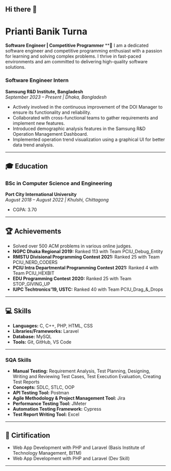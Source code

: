 ## Hi there 👋

# Prianti Banik Turna

**Software Engineer | Competitive Programmer**
**🌟 I am a dedicated software engineer and competitive programming enthusiast with a passion for learning and solving complex problems. I thrive in fast-paced environments and am committed to delivering high-quality software solutions.

### Software Engineer Intern  
**Samsung R&D Institute, Bangladesh**  
*September 2023 – Present | Dhaka, Bangladesh*

- Actively involved in the continuous improvement of the DOI Manager to ensure its functionality and reliability.
- Collaborated with cross-functional teams to gather requirements and implement new features.
- Introduced demographic analysis features in the Samsung R&D Operation Management Dashboard.
- Implemented operation trend visualization using a graphical UI for better data trend analysis.

---

## 🎓 Education

### BSc in Computer Science and Engineering  
**Port City International University**  
*August 2018 – August 2022 | Khulshi, Chittagong*  
- CGPA: 3.70

---
## 🏆 Achievements

- Solved over 500 ACM problems in various online judges.
- **NGPC Dhaka Regional 2019:** Ranked 113 with Team PCIU_Debug_Entity
- **RMSTU Divisional Programming Contest 2021:** Ranked 25 with Team PCIU_NERD_CODERS
- **PCIU Intra Departmental Programming Contest 2021:** Ranked 4 with Team PCIU_HEXBIT
- **EDU Programming Contest 2020:** Ranked 25 with Team STOP_GIVING_UP
- **IUPC Techtronics’19, USTC:** Ranked 40 with Team PCIU_Drag_&_Drops

---

## 💻 Skills

- **Languages:** C, C++, PHP, HTML, CSS
- **Libraries/Frameworks:** Laravel
- **Database:** MySQL
- **Tools:** Git, GitHub, VS Code

---
### SQA Skills
- **Manual Testing:** Requirement Analysis, Test Planning, Designing, Writing and Reviewing Test Cases, Test Execution Evaluation, Creating Test Reports
- **Concepts:** SDLC, STLC, OOP
- **API Testing Tool:** Postman
- **Agile Methodology & Project Management Tool:** Jira
- **Performance Testing Tool:** JMeter
- **Automation Testing Framework:** Cypress
- **Test Report Writing Tool:** Excel

---
## 📜 Cirtification

- Web App Development with PHP and Laravel (Basis Institute of Technology Management, BITM)
- Web App Development with PHP and Laravel (Dev Skill)

---

